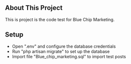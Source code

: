 ## About This Project
This is project is the code test for Blue Chip Marketing.

## Setup
- Open ".env" and configure the database credentials
- Run "php artisan migrate" to set up the database
- Import file "Blue_chip_marketing.sql" to import test posts